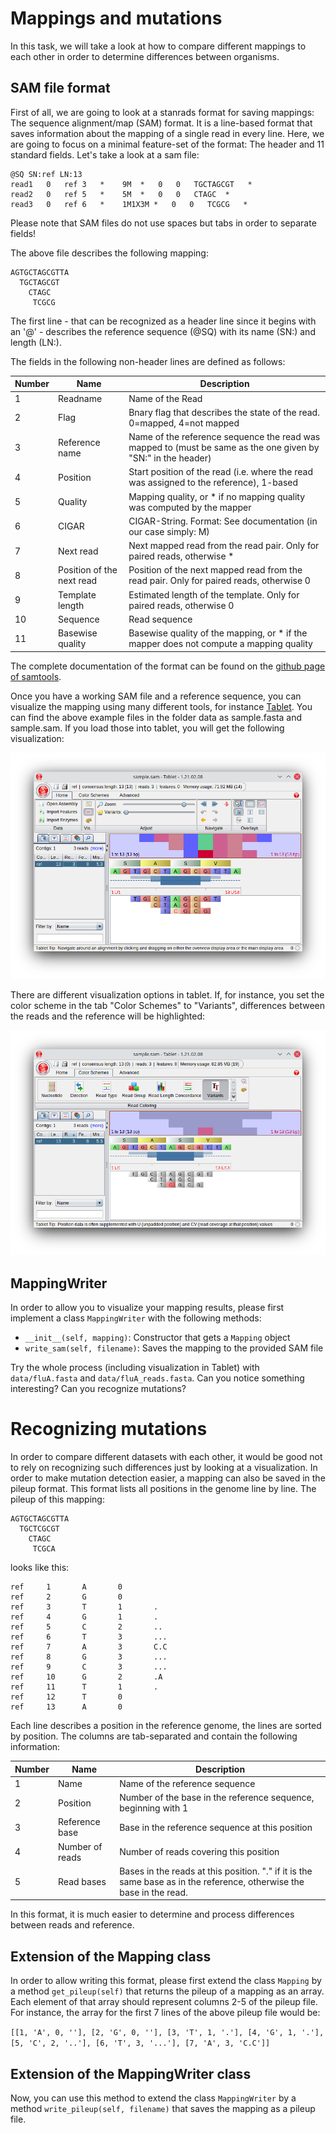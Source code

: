# Mappings and mutations

In this task, we will take a look at how to compare different mappings to each other in order to determine differences between organisms.


## SAM file format

First of all, we are going to look at a stanrads format for saving mappings: The sequence alignment/map (SAM) format. It is a line-based format that saves information about the mapping of a single read in every line. Here, we are going to focus on a minimal feature-set of the format: The header and 11 standard fields. Let's take a look at a sam file:

```text
@SQ SN:ref LN:13
read1   0   ref 3   *    9M  *   0   0   TGCTAGCGT   *
read2   0   ref 5   *    5M  *   0   0   CTAGC  *
read3   0   ref 6   *    1M1X3M *   0   0   TCGCG   *
```

Please note that SAM files do not use spaces but tabs in order to separate fields!

The above file describes the following mapping:

```text
AGTGCTAGCGTTA
  TGCTAGCGT
    CTAGC
     TCGCG
```

The first line - that can be recognized as a header line since it begins with an '@' - describes the reference sequence (@SQ) with its name (SN:) and length (LN:).

The fields in the following non-header lines are defined as follows:

| Number | Name                      | Description                                                                                                  |
|--------|---------------------------|--------------------------------------------------------------------------------------------------------------|
| 1      | Readname                  | Name of the Read                                                                                             |
| 2      | Flag                      | Bnary flag that describes the state of the read. 0=mapped, 4=not mapped                                      |
| 3      | Reference name            | Name of the reference sequence the read was mapped to (must be same as the one given by "SN:" in the header) |
| 4      | Position                  | Start position of the read (i.e. where the read was assigned to the reference), 1-based                      |
| 5      | Quality                   | Mapping quality, or * if no mapping quality was computed by the mapper                                       |
| 6      | CIGAR                     | CIGAR-String. Format: See documentation (in our case simply: <length of the read>M)                          |
| 7      | Next read                 | Next mapped read from the read pair. Only for paired reads, otherwise *                                      |
| 8      | Position of the next read | Position of the next mapped read from the read pair. Only for paired reads, otherwise 0                      |
| 9      | Template length           | Estimated length of the template. Only for paired reads, otherwise 0                                         |
| 10     | Sequence                  | Read sequence                                                                                                |
| 11     | Basewise quality          | Basewise quality of the mapping, or * if the mapper does not compute a mapping quality                       |

The complete documentation of the format can be found on the [github page of samtools](https://samtools.github.io/hts-specs/SAMv1.pdf). 

Once you have a working SAM file and a reference sequence, you can visualize the mapping using many different tools, for instance [Tablet](https://ics.hutton.ac.uk/tablet/). You can find the above example files in the folder data as sample.fasta and sample.sam. If you load those into tablet, you will get the following visualization:

![Tablet-Ansicht](Bilder/tablet.png)

There are different visualization options in tablet. If, for instance, you set the color scheme in the tab "Color Schemes" to "Variants", differences between the reads and the reference will be highlighted:

![Tablet-Ansicht](Bilder/tablet2.png)

## MappingWriter

In order to allow you to visualize your mapping results, please first implement a class `MappingWriter` with the following methods:

* `__init__(self, mapping)`: Constructor that gets a `Mapping` object
* `write_sam(self, filename)`: Saves the mapping to the provided SAM file

Try the whole process (including visualization in Tablet) with `data/fluA.fasta` and `data/fluA_reads.fasta`. Can you notice something interesting? Can you recognize mutations? 

# Recognizing mutations

In order to compare different datasets with each other, it would be good not to rely on recognizing such differences just by looking at a visualization. In order to make mutation detection easier, a mapping can also be saved in the pileup format. This format lists all positions in the genome line by line. The pileup of this mapping:

```text
AGTGCTAGCGTTA
  TGCTCGCGT
    CTAGC
     TCGCA
```

looks like this:

```text
ref     1       A       0
ref     2       G       0
ref     3       T       1       .
ref     4       G       1       .
ref     5       C       2       ..
ref     6       T       3       ...
ref     7       A       3       C.C
ref     8       G       3       ...
ref     9       C       3       ...
ref     10      G       2       .A
ref     11      T       1       .
ref     12      T       0
ref     13      A       0
```

Each line describes a position in the reference genome, the lines are sorted by position. The columns are tab-separated and contain the following information:

| Number | Name            | Description                                                                                                          |
|--------|-----------------|----------------------------------------------------------------------------------------------------------------------|
| 1      | Name            | Name of the reference sequence                                                                                       |
| 2      | Position        | Number of the base in the reference sequence, beginning with 1                                                       |
| 3      | Reference base  | Base in the reference sequence at this position                                                                      |
| 4      | Number of reads | Number of reads covering this position                                                                               |
| 5      | Read bases      | Bases in the reads at this position. "." if it is the same base as in the reference, otherwise the base in the read. |

In this format, it is much easier to determine and process differences between reads and reference. 

## Extension of the Mapping class

In order to allow writing this format, please first extend the class `Mapping` by a method `get_pileup(self)` that returns the pileup of a mapping as an array. Each element of that array should represent columns 2-5 of the pileup file. For instance, the array for the first 7 lines of the above pileup file would be:

```[[1, 'A', 0, ''], [2, 'G', 0, ''], [3, 'T', 1, '.'], [4, 'G', 1, '.'], [5, 'C', 2, '..'], [6, 'T', 3, '...'], [7, 'A', 3, 'C.C']]```

## Extension of the MappingWriter class

Now, you can use this method to extend the class `MappingWriter` by a method `write_pileup(self, filename)` that saves the mapping as a pileup file.